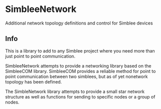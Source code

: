 # SimbleeNetwork
Additional network topology definitions and control for Simblee devices

## Info
This is a library to add to any Simblee project where you need more than just point to point communication.

SimbleeNetwork attempts to provide a networking library based on the SimbleeCOM library. SimbleeCOM provides a reliable method for point to point communication between two simblees, but as of yet nonetwork topology has been defined. 

The SimbleNetwork library attempts to provide a small star network structure as well as functions for sending to specific nodes or a group of nodes. 
